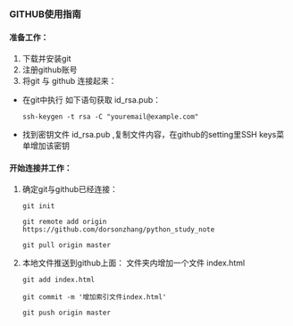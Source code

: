 ###  GITHUB使用指南

#### 准备工作：
1. 下载并安装git
2.  注册github账号
3. 将git 与 github 连接起来：
+ 在git中执行 如下语句获取 id_rsa.pub：

  ```ssh-keygen -t rsa -C "youremail@example.com"``` 
  
+ 找到密钥文件 id_rsa.pub ,复制文件内容，在github的setting里SSH keys菜单增加该密钥

#### 开始连接并工作：
1. 确定git与github已经连接：

   ```git init```
   
   ```git remote add origin https://github.com/dorsonzhang/python_study_note```
   
   ```git pull origin master```
   
2. 本地文件推送到github上面：
   文件夹内增加一个文件 index.html
   
   ```git add index.html```
   
   ```git commit -m '增加索引文件index.html'```
   
   ```git push origin master```
   
